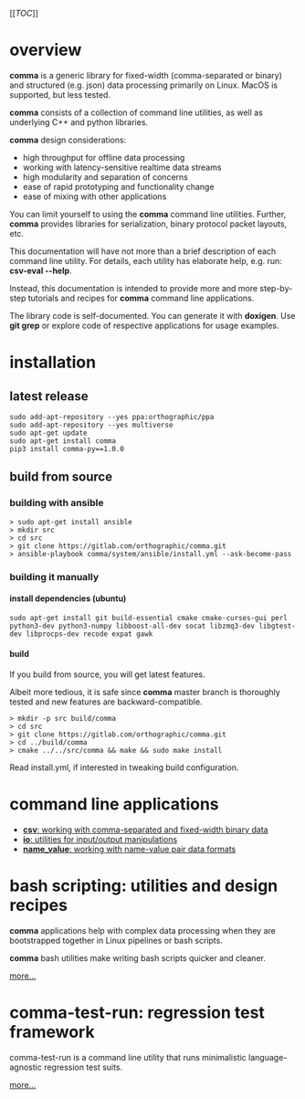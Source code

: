 [[_TOC_]]

# overview

**comma** is a generic library for fixed-width (comma-separated or binary) and structured (e.g. json) data processing primarily on Linux. MacOS is supported, but less tested.

**comma** consists of a collection of command line utilities, as well as underlying C++ and python libraries.

**comma** design considerations:
- high throughput for offline data processing
- working with latency-sensitive realtime data streams
- high modularity and separation of concerns
- ease of rapid prototyping and functionality change
- ease of mixing with other applications

You can limit yourself to using the **comma** command line utilities. Further, **comma** provides libraries for serialization, binary protocol packet layouts, etc.

This documentation will have not more than a brief description of each command line utility. For details, each utility has elaborate help, e.g. run: **csv-eval --help**.

Instead, this documentation is intended to provide more and more step-by-step tutorials and recipes for **comma** command line applications.

The library code is self-documented. You can generate it with **doxigen**. Use **git grep** or explore code of respective applications for usage examples.

# installation

## latest release

```
sudo add-apt-repository --yes ppa:orthographic/ppa
sudo add-apt-repository --yes multiverse
sudo apt-get update
sudo apt-get install comma
pip3 install comma-py==1.0.0
```

## build from source
### building with ansible

```
> sudo apt-get install ansible
> mkdir src
> cd src
> git clone https://gitlab.com/orthographic/comma.git
> ansible-playbook comma/system/ansible/install.yml --ask-become-pass
```

### building it manually
#### install dependencies (ubuntu)
```
sudo apt-get install git build-essential cmake cmake-curses-gui perl python3-dev python3-numpy libboost-all-dev socat libzmq3-dev libgtest-dev libprocps-dev recode expat gawk
```
#### build

If you build from source, you will get latest features.

Albeit more tedious, it is safe since **comma** master branch is thoroughly tested and new features are backward-compatible.

```
> mkdir -p src build/comma
> cd src
> git clone https://gitlab.com/orthographic/comma.git
> cd ../build/comma
> cmake ../../src/comma && make && sudo make install
```

Read install.yml, if interested in tweaking build configuration.

# command line applications

- [**csv**: working with comma-separated and fixed-width binary data](csv/overview)
- [**io**: utilities for input/output manipulations](io/overview)
- [**name_value**: working with name-value pair data formats](name_value/overview)

# bash scripting: utilities and design recipes

**comma** applications help with complex data processing when they are bootstrapped together in Linux pipelines or bash scripts.

**comma** bash utilities make writing bash scripts quicker and cleaner.

[more...](bash/overview)

# comma-test-run: regression test framework

comma-test-run is a command line utility that runs minimalistic language-agnostic regression test suits.

[more...](comma-test-run/comma-test-run:-a-simple-regression-test-framework)

